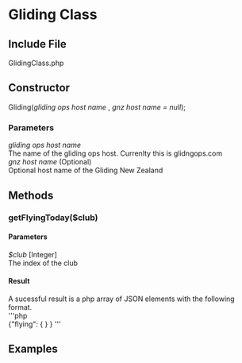 # Gliding Class
## Include File
GlidingClass.php
## Constructor
Gliding(*gliding ops host name* , *gnz host name = null*);
### Parameters
*gliding ops host name*  
The name of the gliding ops host.  Currenlty this is glidngops.com  
*gnz host name* (Optional)  
Optional host name of the Gliding New Zealand 
## Methods
### getFlyingToday($club)
#### Parameters
*$club* [Integer]  
The index of the club 
#### Result
A sucessful result is a php array of JSON elements with the following format.  
'''php  
{"flying":
    {
    }
}
'''
## Examples
